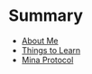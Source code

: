 # Summary

- [About Me](./about_me.md)
- [Things to Learn](./learn.md)
- [Mina Protocol](./mina.md)
